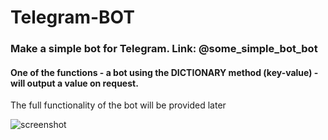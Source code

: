# Telegram-BOT

### Make a simple bot for Telegram. Link: @some_simple_bot_bot

#### One of the functions - a bot using the DICTIONARY method (key-value) - will output a value on request.

The full functionality of the bot will be provided later


![screenshot](https://user-images.githubusercontent.com/108606736/184616888-b18b885a-38ca-4a53-b4be-59ef38d40860.jpg)
